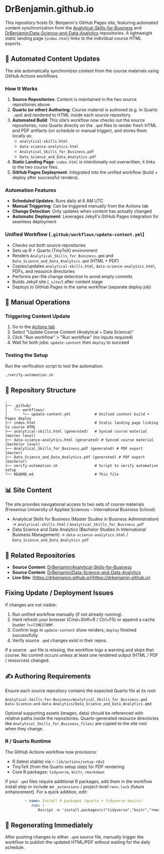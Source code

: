 # DrBenjamin.github.io

This repository hosts Dr. Benjamin's GitHub Pages site, featuring automated content synchronization from the [Analytical-Skills-for-Business](https://github.com/DrBenjamin/Analytical-Skills-for-Business) and [DrBenjamin/Data-Science-and-Data-Analytics](https://github.com/DrBenjamin/Data-Science-and-Data-Analytics) repositories. A lightweight static landing page (`index.html`) links to the individual course HTML exports.

## 🤖 Automated Content Updates

The site automatically synchronizes content from the course materials using GitHub Actions workflows.

### How It Works

1. **Source Repositories**: Content is maintained in the two source repositories above.
2. **Quarto (or other) Authoring**: Course material is authored (e.g. in Quarto `.qmd`) and rendered to HTML inside each source repository.
3. **Automated Build**: This site’s workflow now checks out the source repositories, runs Quarto directly on the `.qmd` files to render fresh HTML and PDF artifacts (on schedule or manual trigger), and stores them locally as:
   - `analytical-skills.html`
   - `data-science-analytics.html`
   - `Analytical_Skills_for_Business.pdf`
   - `Data_Science_and_Data_Analytics.pdf`
4. **Static Landing Page**: `index.html` is intentionally not overwritten; it links to the two course files.
5. **GitHub Pages Deployment**: Integrated into the unified workflow (build + deploy after successful renders).

### Automation Features

- **Scheduled Updates**: Runs daily at 6 AM UTC
- **Manual Triggering**: Can be triggered manually from the Actions tab
- **Change Detection**: Only updates when content has actually changed
- **Automatic Deployment**: Leverages Jekyll's GitHub Pages integration for seamless deployment

### Unified Workflow (`.github/workflows/update-content.yml`)

- Checks out both source repositories
- Sets up R + Quarto (TinyTeX) environment
- Renders `Analytical_Skills_for_Business.qmd` and `Data_Science_and_Data_Analytics.qmd` (HTML + PDF)
- Copies/updates `analytical-skills.html`, `data-science-analytics.html`, PDFs, and resource directories
- Performs per-file change detection to avoid empty commits
- Builds Jekyll site (`_site/`) after content stage
- Deploys to GitHub Pages in the same workflow (separate deploy job)

## 🔧 Manual Operations

### Triggering Content Update

1. Go to the [Actions tab](https://github.com/DrBenjamin/DrBenjamin.github.io/actions)
2. Select "Update Course Content (Analytical + Data Science)"
3. Click "Run workflow" > "Run workflow" (no inputs required)
4. Wait for both jobs: `update-content` then `deploy` to succeed

### Testing the Setup

Run the verification script to test the automation:

```bash
./verify-automation.sh
```

## 📁 Repository Structure

```text
.
├── .github/
│   └── workflows/
│       └── update-content.yml           # Unified content build + Pages deploy
├── index.html                           # Static landing page linking to course HTML
├── analytical-skills.html (generated)   # Synced course material (master level)
├── data-science-analytics.html (generated) # Synced course material (bachelor level)
├── Analytical_Skills_for_Business.pdf (generated) # PDF export (master)
├── Data_Science_and_Data_Analytics.pdf (generated) # PDF export (bachelor)
├── verify-automation.sh                 # Script to verify automation setup
└── README.md                            # This file
```

## 📊 Site Content

The site provides navigational access to two sets of course materials (Fresenius University of Applied Sciences – International Business School):

- Analytical Skills for Business (Master Studies in Business Administration) → `analytical-skills.html` / `Analytical_Skills_for_Business.pdf`
- Data Science and Data Analytics (Bachelor Studies in International Business Management) → `data-science-analytics.html` / `Data_Science_and_Data_Analytics.pdf`

## 🔗 Related Repositories

- **Source Content**: [DrBenjamin/Analytical-Skills-for-Business](https://github.com/DrBenjamin/Analytical-Skills-for-Business)
- **Source Content**: [DrBenjamin/Data-Science-and-Data-Analytics](https://github.com/DrBenjamin/Data-Science-and-Data-Analytics)
- **Live Site**: [https://drbenjamin.github.io](https://drbenjamin.github.io)

## Fixing Update / Deployment Issues

If changes are not visible:

1. Run unified workflow manually (if not already running).
2. Hard refresh your browser (Cmd+Shift+R / Ctrl+F5) or append a cache buster `?v=TIMESTAMP`.
3. Confirm logs in `update-content` show renders; `deploy` finished successfully.
4. Verify source `.qmd` changes exist in their repos.

If a source `.qmd` file is missing, the workflow logs a warning and skips that course. No commit occurs unless at least one rendered output (HTML / PDF / resources) changed.

## ✍️ Authoring Requirements

Ensure each source repository contains the expected Quarto file at its root:

```text
Analytical-Skills-for-Business/Analytical_Skills_for_Business.qmd
Data-Science-and-Data-Analytics/Data_Science_and_Data_Analytics.qmd
```

Optional supporting assets (images, data) should be referenced with relative paths inside the repositories. Quarto-generated resource directories like `Analytical_Skills_for_Business_files/` are copied to the site root when they change.

### R / Quarto Runtime

The GitHub Actions workflow now provisions:

- R (latest stable) via `r-lib/actions/setup-r@v2`
- TinyTeX (from the Quarto setup step) for PDF rendering
- Core R packages: `tidyverse`, `knitr`, `rmarkdown`

If your `.qmd` files require additional R packages, add them in the workflow install step or include an `_extensions` / project-level `renv.lock` (future enhancement). For a quick addition, edit:

```yaml
         - name: Install R packages (quarto + tidyverse basics)
            run: |
               Rscript -e 'install.packages(c("tidyverse","knitr","rmarkdown","YOURPACKAGE"), repos="https://cloud.r-project.org")'
```

## 🔄 Regenerating Immediately

After pushing changes to either `.qmd` source file, manually trigger the workflow to publish the updated HTML/PDF without waiting for the daily schedule.

